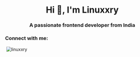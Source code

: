 <h1 align="center">Hi 👋, I'm Linuxxry</h1>
<h3 align="center">A passionate frontend developer from India</h3>

<h3 align="left">Connect with me:</h3>
<p align="left">
</p>

<p>&nbsp;<img align="center" src="https://github-readme-stats.vercel.app/api?username=linuxxry&show_icons=true&locale=en" alt="linuxxry" /></p>
